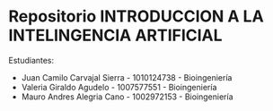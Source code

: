 # Repositorio INTRODUCCION A LA INTELINGENCIA ARTIFICIAL
Estudiantes:
- Juan Camilo Carvajal Sierra - 1010124738 - Bioingeniería
- Valeria Giraldo Agudelo - 1007577551 - Bioingeniería
- Mauro Andres Alegria Cano - 1002972153 - Bioingeniería
